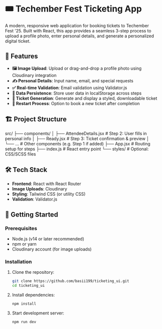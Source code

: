 # 🎟️ Techember Fest Ticketing App

A modern, responsive web application for booking tickets to Techember Fest '25. Built with React, this app provides a seamless 3-step process to upload a profile photo, enter personal details, and generate a personalized digital ticket.

## 🚀 Features

- **🖼 Image Upload**: Upload or drag-and-drop a profile photo using Cloudinary integration
- **✍️ Personal Details**: Input name, email, and special requests
- **✅ Real-time Validation**: Email validation using Validator.js
- **📩 Data Persistence**: Store user data in localStorage across steps
- **🧾 Ticket Generation**: Generate and display a styled, downloadable ticket
- **🔄 Restart Process**: Option to book a new ticket after completion

## 🏗 Project Structure
src/
├── components/
│ ├── AttendeeDetails.jsx # Step 2: User fills in personal info
│ ├── Ready.jsx # Step 3: Ticket confirmation & preview
│ └── ... # Other components (e.g. Step 1 if added)
├── App.jsx # Routing setup for steps
├── index.js # React entry point
└── styles/ # Optional: CSS/SCSS files


## 🛠️ Tech Stack

- **Frontend**: React with React Router
- **Image Uploads**: Cloudinary
- **Styling**: Tailwind CSS (or utility CSS)
- **Validation**: Validator.js

## 🚀 Getting Started

### Prerequisites

- Node.js (v14 or later recommended)
- npm or yarn
- Cloudinary account (for image uploads)

### Installation

1. Clone the repository:
   ```bash
   git clone https://github.com/basii199/ticketing_ui.git
   cd ticketing_ui
2. Install dependencies:
   ```bash
   npm install
3. Start development server:
   ```bash
   npm run dev